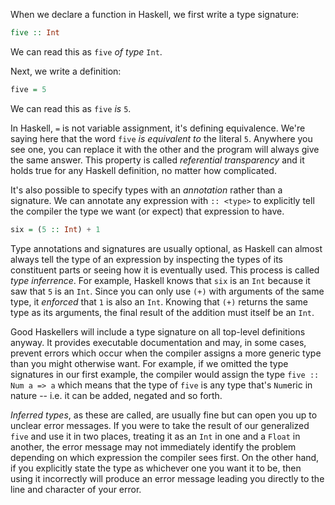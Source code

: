 When we declare a function in Haskell, we first write a type signature:

```haskell
five :: Int
```

We can read this as `five` *of type* `Int`.

Next, we write a definition:

```haskell
five = 5
```

We can read this as `five` *is* `5`.

In Haskell, `=` is not variable assignment, it's defining equivalence. We're
saying here that the word `five` *is equivalent to* the literal `5`. Anywhere
you see one, you can replace it with the other and the program will always give
the same answer. This property is called *referential transparency* and it holds
true for any Haskell definition, no matter how complicated.

It's also possible to specify types with an *annotation* rather than a
signature. We can annotate any expression with `:: <type>` to explicitly tell
the compiler the type we want (or expect) that expression to have.

```haskell
six = (5 :: Int) + 1
```

Type annotations and signatures are usually optional, as Haskell can almost
always tell the type of an expression by inspecting the types of its constituent
parts or seeing how it is eventually used. This process is called *type
inferrence*. For example, Haskell knows that `six` is an `Int` because it saw
that `5` is an `Int`. Since you can only use `(+)` with arguments of the same
type, it *enforced* that `1` is also an `Int`. Knowing that `(+)` returns the
same type as its arguments, the final result of the addition must itself be an
`Int`.

Good Haskellers will include a type signature on all top-level definitions
anyway. It provides executable documentation and may, in some cases, prevent
errors which occur when the compiler assigns a more generic type than you might
otherwise want. For example, if we omitted the type signatures in our first
example, the compiler would assign the type `five :: Num a => a` which means
that the type of `five` is any type that's `Num`eric in nature -- i.e. it can
be added, negated and so forth.

*Inferred types*, as these are called, are usually fine but can open you up to
unclear error messages. If you were to take the result of our generalized `five`
and use it in two places, treating it as an `Int` in one and a `Float` in
another, the error message may not immediately identify the problem depending on
which expression the compiler sees first. On the other hand, if you explicitly
state the type as whichever one you want it to be, then using it incorrectly
will produce an error message leading you directly to the line and character of
your error.
